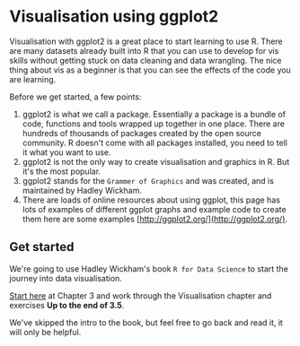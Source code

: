 # Visualisation using ggplot2

Visualisation with ggplot2 is a great place to start learning to use R. There are many datasets already built into R that you can use to develop for vis skills without getting stuck on data cleaning and data wrangling. The nice thing about vis as a beginner is that you can see the effects of the code you are learning.      

Before we get started, a few points:   
1. ggplot2 is what we call a package. Essentially a package is a bundle of code, functions and tools wrapped up together in one place. There are hundreds of thousands of packages created by the open source community. R doesn't come with all packages installed, you need to tell it what you want to use.  
2. ggplot2 is not the only way to create visualisation and graphics in R. But it's the most popular. 
2. ggplot2 stands for the `Grammer of Graphics` and was created, and is maintained by Hadley Wickham.
3. There are loads of online resources about using ggplot, this page has lots of examples of different ggplot graphs and example code to create them here are some examples [http://ggplot2.org/](http://ggplot2.org/).


## Get started
We're going to use Hadley Wickham's book `R for Data Science` to start the journey into data visualisation.

[Start here](http://r4ds.had.co.nz/data-visualisation.html) at Chapter 3 and work through the Visualisation chapter and exercises __Up to the end of 3.5__.    

We've skipped the intro to the book, but feel free to go back and read  it, it will only be helpful. 


